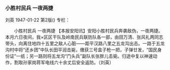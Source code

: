 ### 小胜村民兵  一夜两捷
刘英
1947-01-22
第2版()
专栏：

　　小胜村民兵
    一夜两捷
    【本报安阳讯】安阳小胜村民兵奔袭敌伪，一夜两捷。本月六日夜间，我×区区干队及岭南民兵联防队各一部，由田万清、张风礼两同志带头，向离住地四十五里之敌人心脏——距平汉路八里之五龙沟出击。一路于五龙沟村中将“还乡团”中队长田平润击毙，缴获三号盒子枪一把，子弹廿发，“国民身份证”一纸；另一路则将五龙沟“门头兵”副队长张胖儿击毙。归途中复以神速动作，割取孙家岗蒋军电线六十余丈后安全返防。（刘英）

